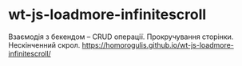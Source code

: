 # wt-js-loadmore-infinitescroll
Взаємодія з бекендом – CRUD операції. Прокручування сторінки. Нескінченний скрол.
https://homorogulis.github.io/wt-js-loadmore-infinitescroll/
